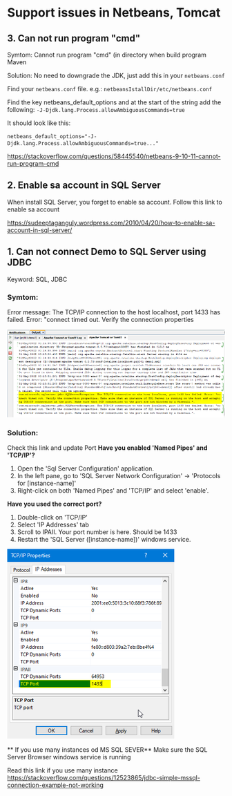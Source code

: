 # Support issues in Netbeans, Tomcat

## 3. Can not run program "cmd"

Symtom:
Cannot run program "cmd" (in directory
when build program Maven

Solution:
No need to downgrade the JDK, just add this in your `netbeans.conf`

Find your `netbeans.conf` file. e.g.: `netbeansIstallDir/etc/netbeans.conf`

Find the key netbeans_default_options and at the start of the string add the following: `-J-Djdk.lang.Process.allowAmbiguousCommands=true`

It should look like this:
```
netbeans_default_options="-J-Djdk.lang.Process.allowAmbiguousCommands=true..."
```
https://stackoverflow.com/questions/58445540/netbeans-9-10-11-cannot-run-program-cmd

## 2. Enable sa account in SQL Server

When install SQL Server, you forget to enable sa account. Follow this link to enable sa account

https://sudeeptaganguly.wordpress.com/2010/04/20/how-to-enable-sa-account-in-sql-server/

## 1. Can not connect Demo to SQL Server using JDBC
Keyword: SQL, JDBC

### Symtom:
Error message:
The TCP/IP connection to the host localhost, port 1433 has failed. Error: "connect timed out. Verify the connection properties

![](img/hinh1.png)

### Solution:

Check this link and update Port
**Have you enabled 'Named Pipes' and 'TCP/IP'?**
1. Open the 'Sql Server Configuration' application.
2. In the left pane, go to 'SQL Server Network Configuration' -> 'Protocols for [instance-name]'
3. Right-click on both 'Named Pipes' and 'TCP/IP' and select 'enable'.

**Have you used the correct port?**
1. Double-click on 'TCP/IP'
2. Select 'IP Addresses' tab
3. Scroll to IPAII. Your port number is here. Should be 1433
4. Restart the 'SQL Server ([instance-name])' windows service.

![](img/hinh2.png)

** If you use many instances od MS SQL SEVER**
Make sure the SQL Server Browser windows service is running

Read this link if you use many instance https://stackoverflow.com/questions/12523865/jdbc-simple-mssql-connection-example-not-working
